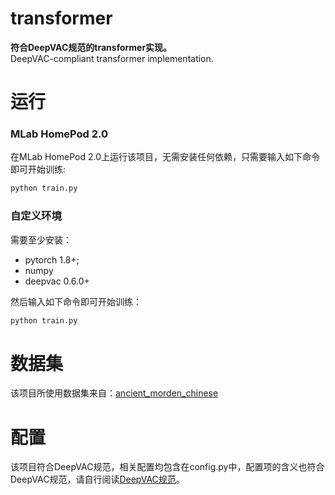 # transformer
**符合DeepVAC规范的transformer实现。**  
DeepVAC-compliant transformer implementation.

# 运行
### MLab HomePod 2.0
在MLab HomePod 2.0上运行该项目，无需安装任何依赖，只需要输入如下命令即可开始训练:
```bash
python train.py
```

### 自定义环境
需要至少安装：
- pytorch 1.8+;
- numpy
- deepvac 0.6.0+

然后输入如下命令即可开始训练：
```bash
python train.py
```

# 数据集
该项目所使用数据集来自：[ancient_morden_chinese](https://github.com/CivilNet/ancient_morden_chinese)

# 配置
该项目符合DeepVAC规范，相关配置均包含在config.py中，配置项的含义也符合DeepVAC规范，请自行阅读[DeepVAC规范](https://github.com/deepvac/deepvac)。
